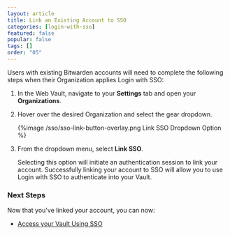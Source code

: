 ```yaml
---
layout: article
title: Link an Existing Account to SSO
categories: [login-with-sso]
featured: false
popular: false
tags: []
order: "05"
---
```


Users with existing Bitwarden accounts will need to complete the following steps when their Organization applies Login with SSO:

1. In the Web Vault, navigate to your **Settings** tab and open your **Organizations**.
2. Hover over the desired Organization and select the gear dropdown.

   {%image /sso/sso-link-button-overlay.png Link SSO Dropdown Option %}

3. From the dropdown menu, select **Link SSO**.

   Selecting this option will initiate an authentication session to link your account. Successfully linking your account to SSO will allow you to use Login with SSO to authenticate into your Vault.

### Next Steps
Now that you've linked your account, you can now: 
- [Access your Vault Using SSO]({{site.baseurl}}/sso-access-your-vault/)
